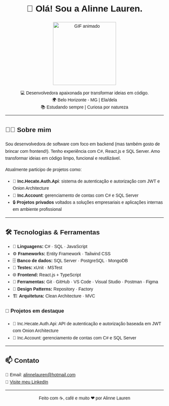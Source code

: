 <!DOCTYPE html>
<html lang="pt-BR">
<head>
  <meta charset="UTF-8">
  <title>Alinne Lauren</title>
</head>
<body style="font-family: Arial, sans-serif; line-height: 1.6;">

  <h1 align="center">🚀 Olá! Sou a Alinne Lauren.</h1>

  <p align="center">
    <img src="https://media.giphy.com/media/L8K62iTDkzGX6/giphy.gif" width="200" alt="GIF animado" />
  </p>

  <p align="center">
    💻 Desenvolvedora apaixonada por transformar ideias em código.<br>
    🌍 Belo Horizonte - MG | Ela/dela<br>
    📚 Estudando sempre | Curiosa por natureza
  </p>

  <hr>

  <h2>👩‍💻 Sobre mim</h2>
  <p>
    Sou desenvolvedora de software com foco em backend (mas também gosto de brincar com frontend!).
    Tenho experiência com C#, React.js e SQL Server. Amo transformar ideias em código limpo,
    funcional e reutilizável.
  </p>
  <p>Atualmente participo de projetos como:</p>
  <ul>
    <li>🔐 <strong>Inc.Hecate.Auth.Api</strong>: sistema de autenticação e autorização com JWT e Onion Architecture</li>
    <li>📁 <strong>Inc.Account</strong>: gerenciamento de contas com C# e SQL Server</li>
    <li>🔒 <strong>Projetos privados</strong> voltados a soluções empresariais e aplicações internas em ambiente profissional</li>
  </ul>

  <hr>

  <h2>🛠️ Tecnologias & Ferramentas</h2>
  <ul>
    <li>💬 <strong>Linguagens:</strong> C# · SQL · JavaScript</li>
    <li>⚙️ <strong>Frameworks:</strong> Entity Framework · Tailwind CSS</li>
    <li>🗄️ <strong>Banco de dados:</strong> SQL Server · PostgreSQL · MongoDB</li>
    <li>🧪 <strong>Testes:</strong> xUnit · MSTest</li>
    <li>🌐 <strong>Frontend:</strong> React.js + TypeScript</li>
    <li>🔧 <strong>Ferramentas:</strong> Git · GitHub · VS Code · Visual Studio · Postman · Figma</li>
    <li>🚀 <strong>Design Patterns:</strong> Repository · Factory</li>
    <li>🏗️ <strong>Arquitetura:</strong> Clean Architecture · MVC</li>
  </ul>

  <h3>🚀 Projetos em destaque</h3>
  <ul>
    <li>🔐 Inc.Hecate.Auth.Api: API de autenticação e autorização baseada em JWT com Onion Architecture</li>
    <li>🧾 Inc.Account: gerenciamento de contas com C# e SQL Server</li>
  </ul>

  <hr>

  <h2>📫 Contato</h2>
  <p>
    📧 Email: <a href="mailto:alinnelauren@hotmail.com">alinnelauren@hotmail.com</a><br>
    💼 <a href="https://www.linkedin.com/in/alinnelaurenreis/" target="_blank">Visite meu LinkedIn</a>
  </p>

  <hr>

  <p align="center">
    Feito com ☕, café e muito <strong>&#x2764;</strong> por Alinne Lauren
  </p>

</body>
</html>

